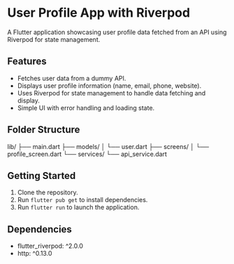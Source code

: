 # User Profile App with Riverpod

A Flutter application showcasing user profile data fetched from an API using Riverpod for state management.

## Features

- Fetches user data from a dummy API.
- Displays user profile information (name, email, phone, website).
- Uses Riverpod for state management to handle data fetching and display.
- Simple UI with error handling and loading state.

## Folder Structure


lib/
├── main.dart
├── models/
│   └── user.dart
├── screens/
│   └── profile_screen.dart
└── services/
    └── api_service.dart


## Getting Started

1.  Clone the repository.
2.  Run `flutter pub get` to install dependencies.
3.  Run `flutter run` to launch the application.

## Dependencies

-   flutter_riverpod: ^2.0.0
-   http: ^0.13.0
